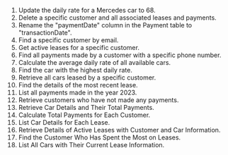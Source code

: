 1. Update the daily rate for a Mercedes car to 68.
2. Delete a specific customer and all associated leases and payments.
3. Rename the "paymentDate" column in the Payment table to "transactionDate".
4. Find a specific customer by email.
5. Get active leases for a specific customer.
6. Find all payments made by a customer with a specific phone number.
7. Calculate the average daily rate of all available cars.
8. Find the car with the highest daily rate.
9. Retrieve all cars leased by a specific customer.
10. Find the details of the most recent lease.
11. List all payments made in the year 2023.
12. Retrieve customers who have not made any payments.
13. Retrieve Car Details and Their Total Payments.
14. Calculate Total Payments for Each Customer.
15. List Car Details for Each Lease.
16. Retrieve Details of Active Leases with Customer and Car Information.
17. Find the Customer Who Has Spent the Most on Leases.
18. List All Cars with Their Current Lease Information.
